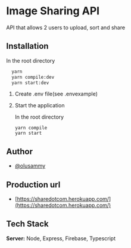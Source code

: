 # Image Sharing API

API that allows 2 users to upload, sort and share

## Installation

In the root directory

```bash
  yarn
  yarn compile:dev
  yarn start:dev
```

1. Create .env file(see .envexample)

2. Start the application

   In the root directory

   ```
   yarn compile
   yarn start
   ```

## Author

- [@olusammy](https://www.github.com/olusammy)

## Production url

- [https://sharedotcom.herokuapp.com/](https://sharedotcom.herokuapp.com/)

## Tech Stack

**Server:** Node, Express, Firebase, Typescript
